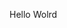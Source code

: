 Hello Wolrd













































































































































































































































































































































































































































































































































































































































































































































































































































































































































































































































































































































































































































































































































































































































































































































































































































































































































































































































































































































































































































































































































































































































































































































































































































































































































































































































































































































































































































































































































































































































































































































































































































































































































































































































































































































































































































































































































































































































































































































































































































